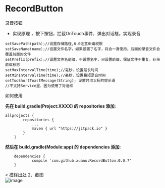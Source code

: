 # RecordButton
录音按钮

* 实现原理 ，按下按钮，拦截OnTouch事件，弹出对话框，实现录音
```
setSavePath(path);//设置存储路径,6.0注意申请权限
setSaveName(name);//设置文件名字，如果设置了名字，将会一直使用，后面的录音文件会覆盖前面的文件  
setPrefix(prefix);//设置文件名前缀，不设置名字，只设置前缀，保证文件不重复，存带前缀标志   
setMaxIntervalTime(time);//毫秒，设置最长时间
setMinIntervalTime(time);//毫秒，设置最短录音时间
setTooShortToastMessage(String); 设置时间太短的提示语
//不支持Service里，因为使用了对话框
```

如何使用

**先在 build.gradle(Project:XXXX) 的 repositories 添加:**

```
allprojects {
		repositories {
			...
			maven { url "https://jitpack.io" }
		}
	}
```

**然后在 build.gradle(Module:app) 的 dependencies 添加:**

```
	dependencies {
	        compile 'com.github.xuanu:RecordButton:0.0.7'
	}
```


<   [模样出处](https://github.com/WuLiFei/AudioRecoder)
	2、截图  
![image](https://github.com/xuanu/RecordButton/raw/master/screenshot/430632-5a2e63b8cc49ae98.gif)
